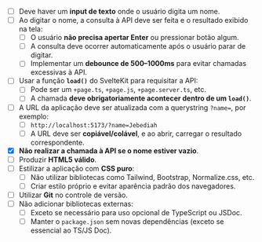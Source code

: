 - [ ] Deve haver um **input de texto** onde o usuário digita um nome.
- [ ] Ao digitar o nome, a consulta à API deve ser feita e o resultado exibido na tela:
  - [ ] O usuário **não precisa apertar Enter** ou pressionar botão algum.
  - [ ] A consulta deve ocorrer automaticamente após o usuário parar de digitar.
  - [ ] Implementar um **debounce de 500–1000ms** para evitar chamadas excessivas à API.
- [ ] Usar a função **`load()`** do SvelteKit para requisitar a API:
  - [ ] Pode ser um `+page.ts`, `+page.js`, `+page.server.ts`, etc.
  - [ ] A chamada **deve obrigatoriamente acontecer dentro de um `load()`**.
- [ ] A URL da aplicação deve ser atualizada com a querystring `?name=`, por exemplo:
  - [ ] `http://localhost:5173/?name=Jebediah`
  - [ ] A URL deve ser **copiável/colável**, e ao abrir, carregar o resultado correspondente.
- [x] **Não realizar a chamada à API se o nome estiver vazio**.
- [ ] Produzir **HTML5 válido**.
- [ ] Estilizar a aplicação com **CSS puro**:
  - [ ] Não utilizar bibliotecas como Tailwind, Bootstrap, Normalize.css, etc.
  - [ ] Criar estilo próprio e evitar aparência padrão dos navegadores.
- [ ] Utilizar **Git** no controle de versão.
- [ ] Não adicionar bibliotecas externas:
  - [ ] Exceto se necessário para uso opcional de TypeScript ou JSDoc.
  - [ ] Manter o `package.json` sem novas dependências (exceto se essencial ao TS/JS Doc).

